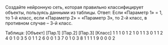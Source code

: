 Создайте нейронную сеть, которая правильно классифицирует объекты, пользуясь данными из таблицы.
Ответ: Если «Параметр 1» = 1, то 1-й класс,
если «Параметр 2» = «Параметр 3», то 2-й класс,
в противном случае – 3-й класс.

Таблица:
[Объект] [Пар.1]    [Пар.2]   [Пар.3]    [Класс]
  1        1           1         0         1
  2        1           0         1         1
  3        0           1         1         2
  4        0           1         0         3
  5        0           1         1         2
  6        0           0         1         3
  7        0           1         0         3
  8        1           1         1         1
  9        0           0         0         2
